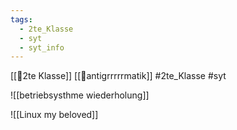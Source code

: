 ```yaml
---
tags:
  - 2te_Klasse
  - syt
  - syt_info
---
```

[[🥲2te Klasse]] [[🤠antigrrrrrmatik]] #2te_Klasse #syt 

![[betriebsysthme wiederholung]]

![[Linux my beloved]]